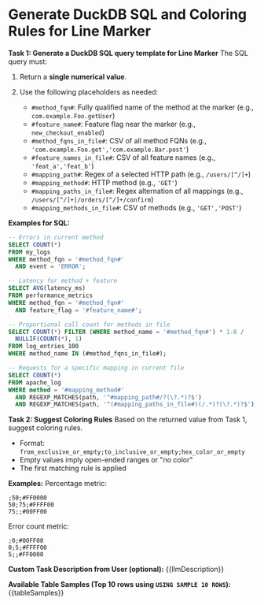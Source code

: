 # Generate DuckDB SQL and Coloring Rules for Line Marker

**Task 1: Generate a DuckDB SQL query template for Line Marker**
The SQL query must:

1. Return a **single numerical value**.

2. Use the following placeholders as needed:
    - `#method_fqn#`: Fully qualified name of the method at the marker (e.g., `com.example.Foo.getUser`)
    - `#feature_name#`: Feature flag near the marker (e.g., `new_checkout_enabled`)
    - `#method_fqns_in_file#`: CSV of all method FQNs (e.g., `'com.example.Foo.get','com.example.Bar.post'`)
    - `#feature_names_in_file#`: CSV of all feature names (e.g., `'feat_a','feat_b'`)
    - `#mapping_path#`: Regex of a selected HTTP path (e.g., `/users/[^/]+`)
    - `#mapping_method#`: HTTP method (e.g., `'GET'`)
    - `#mapping_paths_in_file#`: Regex alternation of all mappings (e.g., `/users/[^/]+|/orders/[^/]+/confirm`)
    - `#mapping_methods_in_file#`: CSV of methods (e.g., `'GET','POST'`)

**Examples for SQL:**

```sql
-- Errors in current method
SELECT COUNT(*)
FROM my_logs
WHERE method_fqn = '#method_fqn#'
  AND event = 'ERROR';

-- Latency for method + feature
SELECT AVG(latency_ms)
FROM performance_metrics
WHERE method_fqn = '#method_fqn#'
  AND feature_flag = '#feature_name#';

-- Proportional call count for methods in file
SELECT COUNT(*) FILTER (WHERE method_name = '#method_fqn#') * 1.0 /
  NULLIF(COUNT(*), 1)
FROM log_entries_100
WHERE method_name IN (#method_fqns_in_file#);

-- Requests for a specific mapping in current file
SELECT COUNT(*)
FROM apache_log
WHERE method = '#mapping_method#'
  AND REGEXP_MATCHES(path, '^#mapping_path#/?(\?.*)?$')
  AND REGEXP_MATCHES(path, '^(#mapping_paths_in_file#)(/.*)?(\?.*)?$');
```

**Task 2: Suggest Coloring Rules**
Based on the returned value from Task 1, suggest coloring rules.

- Format: `from_exclusive_or_empty;to_inclusive_or_empty;hex_color_or_empty`
- Empty values imply open-ended ranges or "no color"
- The first matching rule is applied

**Examples:**
Percentage metric:

```
;50;#FF0000
50;75;#FFFF00
75;;#00FF00
```

Error count metric:

```
;0;#00FF00
0;5;#FFFF00
5;;#FF0000
```

**Custom Task Description from User (optional):**
{{llmDescription}}

**Available Table Samples (Top 10 rows using `USING SAMPLE 10 ROWS`):**
{{tableSamples}}
